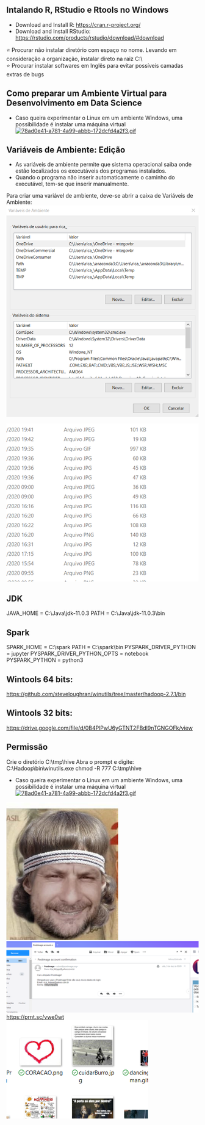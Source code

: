 ##  Intalando R, RStudio e Rtools no Windows

- Download and Install R: https://cran.r-project.org/
- Download and Install RStudio: https://rstudio.com/products/rstudio/download/#download

:star: Procurar não instalar diretório com espaço no nome. Levando em consideração a organização, instalar direto na raiz C:\  
:star: Procurar instalar softwares em Inglês para evitar possíveis camadas extras de bugs 


##  Como preparar um Ambiente Virtual para Desenvolvimento em Data Science
- Caso queira experimentar o Linux em um ambiente Windows, uma possibilidade é instalar uma máquina virtual 
[![78ad0e41-a781-4a99-abbb-172dcfd4a2f3.gif](https://i.postimg.cc/L6RgHc4d/78ad0e41-a781-4a99-abbb-172dcfd4a2f3.gif)](https://postimg.cc/14C3BYNM)


##  Variáveis de Ambiente: Edição
- As variáveis de ambiente permite que sistema operacional saiba onde estão localizados os executáveis dos programas instalados.
- Quando o programa não inserir automaticamente o caminho do executável, tem-se que inserir manualmente.

Para criar uma variável de ambiente, deve-se abrir a caixa de Variáveis de Ambiente:
![](./Imagens/variaveis_ambiente.png)

![](./Imagens/teste_500x400.png)
 
 
## JDK
JAVA_HOME = C:\Java\jdk-11.0.3
PATH = C:\Java\jdk-11.0.3\bin

## Spark
SPARK_HOME = C:\spark
PATH = C:\spark\bin
PYSPARK_DRIVER_PYTHON = jupyter
PYSPARK_DRIVER_PYTHON_OPTS = notebook
PYSPARK_PYTHON = python3

## Wintools 64 bits:
https://github.com/steveloughran/winutils/tree/master/hadoop-2.7.1/bin

## Wintools 32 bits:
https://drive.google.com/file/d/0B4PlPwU6yGTNT2FBdl9nTGNGOFk/view

## Permissão
Crie o diretório C:\tmp\hive
Abra o prompt e digite: C:\Hadoop\bin\winutils.exe chmod -R 777 C:\tmp\hive

- Caso queira experimentar o Linux em um ambiente Windows, uma possibilidade é instalar uma máquina virtual 
[![78ad0e41-a781-4a99-abbb-172dcfd4a2f3.gif](https://i.postimg.cc/L6RgHc4d/78ad0e41-a781-4a99-abbb-172dcfd4a2f3.gif)](https://postimg.cc/14C3BYNM)



![CaraElsa.png](./Imagens/CaraElsa.png)
![lixo_3.png](./Imagens/lixo_3.png)
https://prnt.sc/vwe0wt
![lixo_4.png](./Imagens/lixo_4.png)
